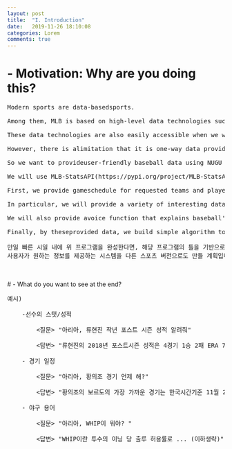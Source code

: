 ```yaml
---
layout: post
title:  "I. Introduction"
date:   2019-11-26 18:10:08
categories: Lorem
comments: true
---
```

# - Motivation: Why are you doing this? <br>
<pre>
Modern sports are data-basedsports.<br>
Among them, MLB is based on high-level data technologies such as Sabermetrics.<br>
These data technologies are also easily accessible when we watching the MLB game of Korean players'such as Ryu Hyun-jin, Choo Shin-soo and Choi Ji-man.<br>
However, there is alimitation that it is one-way data providing. That means we are only able toaccess data that broadcaster and commentators provided. We cannot get the datathat we are wondering. <br>
So we want to provideuser-friendly baseball data using NUGU AI speakers in voice to provide a lot ofinteresting information that users want.<br>
We will use MLB-StatsAPI(https://pypi.org/project/MLB-StatsAPI/)and other APIs to build the application. And we will use NUGU API and speakertoo. For server side, we will use AWS EC2(provisional).<br>
First, we provide gameschedule for requested teams and players. And then if users ask some data,application will provide data in voice.<br>
In particular, we will provide a variety of interesting data, including basicstats, and situational statistic data etc focusing on Korean players<br>
We will also provide avoice function that explains baseball's stat analysis terms to help usersunderstand them and other external element data.<br>
Finally, by theseprovided data, we build simple algorithm to predict the winner, and tell theusers when asked.<br>
만일 빠른 시일 내에 위 프로그램을 완성한다면, 해당 프로그램의 틀을 기반으로 (임시)football-data-api==0.0.6(https://pypi.org/project/football-data-api/0.0.6/)와 같은 API를 사용하여
사용자가 원하는 정보를 제공하는 시스템을 다른 스포츠 버전으로도 만들 계획입니다.
</pre>
<br>
<br>
# - What do you want to see at the end? <br>
<pre>
예시)<br>
	-선수의 스탯/성적<br>
		<질문> "아리아, 류현진 작년 포스트 시즌 성적 알려줘" <br>
		<답변> "류현진의 2018년 포스트시즌 성적은 4경기 1승 2패 ERA 7.71 WHIP 1.50입니다."<br>
	- 경기 일정<br>
		<질문> "아리아, 황의조 경기 언제 해?"<br>
		<답변> "황의조의 보르도의 가장 가까운 경기는 한국시간기준 11월 24일 일요일 23시 입니다."<br>
	- 야구 용어<br>
		<질문> "아리아, WHIP이 뭐야? "<br>
		<답변> "WHIP이란 투수의 이닝 당 출루 허용률로 ... (이하생략)"<br>
</pre>


